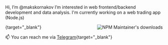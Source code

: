 Hi, I’m @makskornakov
I’m interested in web frontend/backend development and data analysis.
I'm currently working on a web trading app (Node.js)

<a href="https://www.npmjs.com/~makskornakov" target="_blank"><img align="right" alt="NPM Maintainer's downloads" src="https://img.shields.io/endpoint?url=https%3A%2F%2Fraw.githubusercontent.com%2Fmakskornakov%2Fgithub-readme-npm-downloads%2Fmaster%2Fstats.json"></a>{target="_blank"}


📫 You can reach me via [Telegram](https://t.me/makskornakov){target="_blank"}
